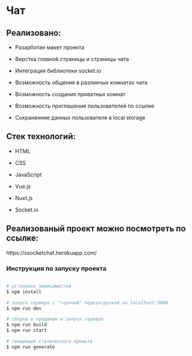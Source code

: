 <h1>Чат</h1>

<h2>Реализовано:</h2>
<ul>
  <li><p>Разарботан макет проекта</p></li>
  <li><p>Верстка главной страницы и страницы чата</p></li>
  <li><p>Интеграция библиотеки socket.io</p></li>
  <li><p>Возможность общения в разлинчых комнатах чата</p></li>
  <li><p>Возможность создания приватных комнат</p></li>
  <li><p>Возможность приглашения пользователей по ссылке</p></li>
  <li><p>Сохраненние данных пользователя в local storage</p></li>
</ul>
<h2>Стек технологий:</h2>
<ul>
  <li><p>HTML</p></li>
  <li><p>CSS</p></li>
  <li><p>JavaScript</p></li>
  <li><p>Vue.js</p></li>
  <li><p>Nuxt.js</p></li>
  <li><p>Socket.io</p></li>
</ul>

<h2>Реализованый проект можно посмотреть по ссылке:</h2>
<p>https://ssocketchat.herokuapp.com/</p>

### Инструкция по запуску проекта
```bash

# установка зависимостей
$ npm install

# запуск сервера с "горячей" перезагрузкой на localhost:3000
$ npm run dev

# сборка в продакшн и запуск сервера
$ npm run build
$ npm run start

# генерация статического проекта
$ npm run generate

```
